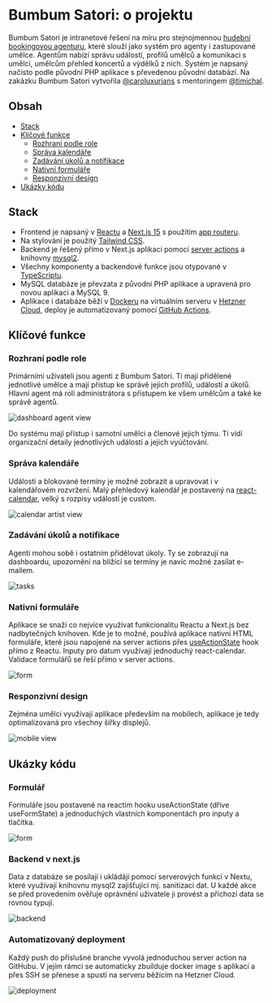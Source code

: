 # Bumbum Satori: o projektu

Bumbum Satori je intranetové řešení na míru pro stejnojmennou [hudební bookingovou agenturu](https://bumbumsatori.org), které slouží jako systém pro agenty i zastupované umělce. Agentům nabízí správu událostí, profilů umělců a komunikaci s umělci, umělcům přehled koncertů a výdělků z nich. Systém je napsaný načisto podle původní PHP aplikace s převedenou původní databází. Na zakázku Bumbum Satori vytvořila [@caroluxurians](https://github.com/caroluxurians) s mentoringem [@timichal](https://github.com/timichal).

## Obsah

- [Stack](#stack)
- [Klíčové funkce](#klíčové-funkce)
  - [Rozhraní podle role](#rozhraní-podle-role)
  - [Správa kalendáře](#správa-kalendáře)
  - [Zadávání úkolů a notifikace](#zadávání-úkolů-a-notifikace)
  - [Nativní formuláře](#nativní-formuláře)
  - [Responzivní design](#responzivní-design)
- [Ukázky kódu](#ukázky-kódu)

## Stack

- Frontend je napsaný v [Reactu](https://react.dev) a [Next.js 15](https://nextjs.org) s použitím [app routeru](https://nextjs.org/docs/app).
- Na stylování je použitý [Tailwind CSS](https://tailwindcss.com).
- Backend je řešený přímo v Next.js aplikaci pomocí [server actions](https://nextjs.org/docs/app/building-your-application/data-fetching/server-actions-and-mutations) a knihovny [mysql2](https://www.npmjs.com/package/mysql2).
- Všechny komponenty a backendové funkce jsou otypované v [TypeScriptu](https://www.typescriptlang.org).
- MySQL databáze je převzata z původní PHP aplikace a upravená pro novou aplikaci a MySQL 9.
- Aplikace i databáze běží v [Dockeru](https://www.docker.com) na virtuálním serveru v [Hetzner Cloud](https://www.hetzner.com/cloud), deploy je automatizovaný pomocí [GitHub Actions](https://github.com/features/actions).

## Klíčové funkce

### Rozhraní podle role

Primárními uživateli jsou agenti z Bumbum Satori. Ti mají přidělené jednotlivé umělce a mají přístup ke správě jejich profilů, událostí a úkolů. Hlavní agent má roli administrátora s přístupem ke všem umělcům a také ke správě agentů.

![dashboard agent view](dashboard.jpeg)

Do systému mají přístup i samotní umělci a členové jejich týmu. Ti vidí organizační detaily jednotlivých událostí a jejich vyúčtování.

### Správa kalendáře

Události a blokované termíny je možné zobrazit a upravovat i v kalendářovém rozvržení. Malý přehledový kalendář je postavený na [react-calendar](https://www.npmjs.com/package/react-calendar), velký s rozpisy událostí je custom.

![calendar artist view](artist-view.png)

### Zadávání úkolů a notifikace

Agenti mohou sobě i ostatním přidělovat úkoly. Ty se zobrazují na dashboardu, upozornění na blížící se termíny je navíc možné zasílat e-mailem.

![tasks](tasks.jpeg)

### Nativní formuláře

Aplikace se snaží co nejvíce využívat funkcionalitu Reactu a Next.js bez nadbytečných knihoven. Kde je to možné, používá aplikace nativní HTML formuláře, které jsou napojené na server actions přes [useActionState](https://react.dev/reference/react/useActionState) hook přímo z Reactu. Inputy pro datum využívají jednoduchý react-calendar. Validace formulářů se řeší přímo v server actions.

![form](form.jpeg)

### Responzivní design

Zejména umělci využívají aplikace především na mobilech, aplikace je tedy optimalizovaná pro všechny šířky displejů.

![mobile view](mobile-view.jpeg)

## Ukázky kódu

### Formulář

Formuláře jsou postavené na reactím hooku useActionState (dříve useFormState) a jednoduchých vlastních komponentách pro inputy a tlačítka.

![form](form.png)

### Backend v next.js

Data z databáze se posílají i ukládájí pomocí serverových funkcí v Nextu, které využívají knihovnu mysql2 zajišťující mj. sanitizaci dat. U každé akce se před provedením ověřuje oprávnění uživatele ji provést a příchozí data se rovnou typují.

![backend](backend.png)

### Automatizovaný deployment

Každý push do příslušné branche vyvolá jednoduchou server action na GitHubu. V jejím rámci se automaticky zbuilduje docker image s aplikací a přes SSH se přenese a spustí na serveru běžícím na Hetzner Cloud.

![deployment](deployment.png)
